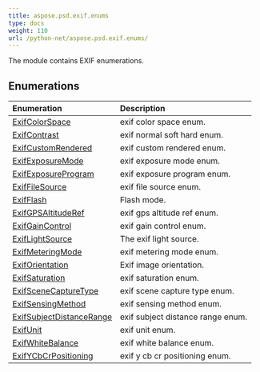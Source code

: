 ```yaml
---
title: aspose.psd.exif.enums
type: docs
weight: 110
url: /python-net/aspose.psd.exif.enums/
---
```



The module contains EXIF enumerations.

## **Enumerations**
| **Enumeration** | **Description** |
| :- | :- |
| [ExifColorSpace](/psd/python-net/aspose.psd.exif.enums/exifcolorspace/) | exif color space enum. |
| [ExifContrast](/psd/python-net/aspose.psd.exif.enums/exifcontrast/) | exif normal soft hard enum. |
| [ExifCustomRendered](/psd/python-net/aspose.psd.exif.enums/exifcustomrendered/) | exif custom rendered enum. |
| [ExifExposureMode](/psd/python-net/aspose.psd.exif.enums/exifexposuremode/) | exif exposure mode enum. |
| [ExifExposureProgram](/psd/python-net/aspose.psd.exif.enums/exifexposureprogram/) | exif exposure program enum. |
| [ExifFileSource](/psd/python-net/aspose.psd.exif.enums/exiffilesource/) | exif file source enum. |
| [ExifFlash](/psd/python-net/aspose.psd.exif.enums/exifflash/) | Flash mode. |
| [ExifGPSAltitudeRef](/psd/python-net/aspose.psd.exif.enums/exifgpsaltituderef/) | exif gps altitude ref enum. |
| [ExifGainControl](/psd/python-net/aspose.psd.exif.enums/exifgaincontrol/) | exif gain control enum. |
| [ExifLightSource](/psd/python-net/aspose.psd.exif.enums/exiflightsource/) | The exif light source. |
| [ExifMeteringMode](/psd/python-net/aspose.psd.exif.enums/exifmeteringmode/) | exif metering mode enum. |
| [ExifOrientation](/psd/python-net/aspose.psd.exif.enums/exiforientation/) | Exif image orientation. |
| [ExifSaturation](/psd/python-net/aspose.psd.exif.enums/exifsaturation/) | exif saturation enum. |
| [ExifSceneCaptureType](/psd/python-net/aspose.psd.exif.enums/exifscenecapturetype/) | exif scene capture type enum. |
| [ExifSensingMethod](/psd/python-net/aspose.psd.exif.enums/exifsensingmethod/) | exif sensing method enum. |
| [ExifSubjectDistanceRange](/psd/python-net/aspose.psd.exif.enums/exifsubjectdistancerange/) | exif subject distance range enum. |
| [ExifUnit](/psd/python-net/aspose.psd.exif.enums/exifunit/) | exif unit enum. |
| [ExifWhiteBalance](/psd/python-net/aspose.psd.exif.enums/exifwhitebalance/) | exif white balance enum. |
| [ExifYCbCrPositioning](/psd/python-net/aspose.psd.exif.enums/exifycbcrpositioning/) | exif y cb cr positioning enum. |
